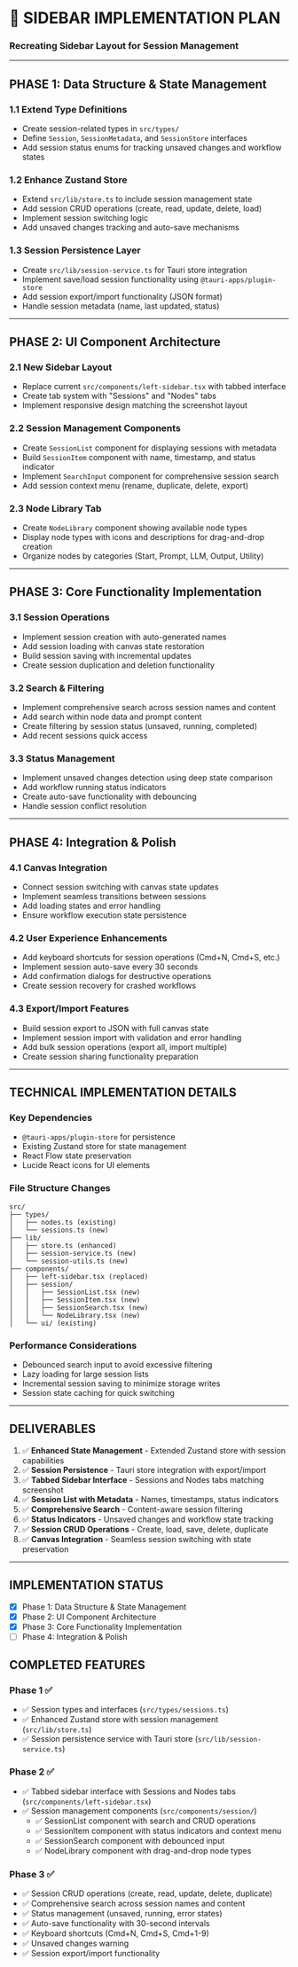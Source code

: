 # 🎯 **SIDEBAR IMPLEMENTATION PLAN**

### Recreating Sidebar Layout for Session Management

---

## **PHASE 1: Data Structure & State Management**

### **1.1 Extend Type Definitions**

- Create session-related types in `src/types/`
- Define `Session`, `SessionMetadata`, and `SessionStore` interfaces
- Add session status enums for tracking unsaved changes and workflow states

### **1.2 Enhance Zustand Store**

- Extend `src/lib/store.ts` to include session management state
- Add session CRUD operations (create, read, update, delete, load)
- Implement session switching logic
- Add unsaved changes tracking and auto-save mechanisms

### **1.3 Session Persistence Layer**

- Create `src/lib/session-service.ts` for Tauri store integration
- Implement save/load session functionality using `@tauri-apps/plugin-store`
- Add session export/import functionality (JSON format)
- Handle session metadata (name, last updated, status)

---

## **PHASE 2: UI Component Architecture**

### **2.1 New Sidebar Layout**

- Replace current `src/components/left-sidebar.tsx` with tabbed interface
- Create tab system with "Sessions" and "Nodes" tabs
- Implement responsive design matching the screenshot layout

### **2.2 Session Management Components**

- Create `SessionList` component for displaying sessions with metadata
- Build `SessionItem` component with name, timestamp, and status indicator
- Implement `SearchInput` component for comprehensive session search
- Add session context menu (rename, duplicate, delete, export)

### **2.3 Node Library Tab**

- Create `NodeLibrary` component showing available node types
- Display node types with icons and descriptions for drag-and-drop creation
- Organize nodes by categories (Start, Prompt, LLM, Output, Utility)

---

## **PHASE 3: Core Functionality Implementation**

### **3.1 Session Operations**

- Implement session creation with auto-generated names
- Add session loading with canvas state restoration
- Build session saving with incremental updates
- Create session duplication and deletion functionality

### **3.2 Search & Filtering**

- Implement comprehensive search across session names and content
- Add search within node data and prompt content
- Create filtering by session status (unsaved, running, completed)
- Add recent sessions quick access

### **3.3 Status Management**

- Implement unsaved changes detection using deep state comparison
- Add workflow running status indicators
- Create auto-save functionality with debouncing
- Handle session conflict resolution

---

## **PHASE 4: Integration & Polish**

### **4.1 Canvas Integration**

- Connect session switching with canvas state updates
- Implement seamless transitions between sessions
- Add loading states and error handling
- Ensure workflow execution state persistence

### **4.2 User Experience Enhancements**

- Add keyboard shortcuts for session operations (Cmd+N, Cmd+S, etc.)
- Implement session auto-save every 30 seconds
- Add confirmation dialogs for destructive operations
- Create session recovery for crashed workflows

### **4.3 Export/Import Features**

- Build session export to JSON with full canvas state
- Implement session import with validation and error handling
- Add bulk session operations (export all, import multiple)
- Create session sharing functionality preparation

---

## **TECHNICAL IMPLEMENTATION DETAILS**

### **Key Dependencies**

- `@tauri-apps/plugin-store` for persistence
- Existing Zustand store for state management
- React Flow state preservation
- Lucide React icons for UI elements

### **File Structure Changes**

```
src/
├── types/
│   ├── nodes.ts (existing)
│   └── sessions.ts (new)
├── lib/
│   ├── store.ts (enhanced)
│   ├── session-service.ts (new)
│   └── session-utils.ts (new)
├── components/
│   ├── left-sidebar.tsx (replaced)
│   ├── session/
│   │   ├── SessionList.tsx (new)
│   │   ├── SessionItem.tsx (new)
│   │   ├── SessionSearch.tsx (new)
│   │   └── NodeLibrary.tsx (new)
│   └── ui/ (existing)
```

### **Performance Considerations**

- Debounced search input to avoid excessive filtering
- Lazy loading for large session lists
- Incremental session saving to minimize storage writes
- Session state caching for quick switching

---

## **DELIVERABLES**

1. ✅ **Enhanced State Management** - Extended Zustand store with session capabilities
2. ✅ **Session Persistence** - Tauri store integration with export/import
3. ✅ **Tabbed Sidebar Interface** - Sessions and Nodes tabs matching screenshot
4. ✅ **Session List with Metadata** - Names, timestamps, status indicators
5. ✅ **Comprehensive Search** - Content-aware session filtering
6. ✅ **Status Indicators** - Unsaved changes and workflow state tracking
7. ✅ **Session CRUD Operations** - Create, load, save, delete, duplicate
8. ✅ **Canvas Integration** - Seamless session switching with state preservation

---

## **IMPLEMENTATION STATUS**

- [x] Phase 1: Data Structure & State Management
- [x] Phase 2: UI Component Architecture
- [x] Phase 3: Core Functionality Implementation
- [ ] Phase 4: Integration & Polish

## **COMPLETED FEATURES**

### Phase 1 ✅

- ✅ Session types and interfaces (`src/types/sessions.ts`)
- ✅ Enhanced Zustand store with session management (`src/lib/store.ts`)
- ✅ Session persistence service with Tauri store (`src/lib/session-service.ts`)

### Phase 2 ✅

- ✅ Tabbed sidebar interface with Sessions and Nodes tabs (`src/components/left-sidebar.tsx`)
- ✅ Session management components (`src/components/session/`)
  - ✅ SessionList component with search and CRUD operations
  - ✅ SessionItem component with status indicators and context menu
  - ✅ SessionSearch component with debounced input
  - ✅ NodeLibrary component with drag-and-drop node types

### Phase 3 ✅

- ✅ Session CRUD operations (create, read, update, delete, duplicate)
- ✅ Comprehensive search across session names and content
- ✅ Status management (unsaved, running, error states)
- ✅ Auto-save functionality with 30-second intervals
- ✅ Keyboard shortcuts (Cmd+N, Cmd+S, Cmd+1-9)
- ✅ Unsaved changes warning
- ✅ Session export/import functionality
